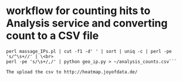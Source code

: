 # workflow for counting hits to Analysis service and converting count to a CSV file

   ```grep '\/AnalysisService\/identifiers' /usr/local/gkb/website/logs/extended_log | \<br>
   perl massage_IPs.pl | cut -f1 -d' ' | sort | uniq -c | perl -pe 's/^\s+//' | \<br>
   perl -pe 's/\s+/,/' | python geo_ip.py > ~/analysis_counts.csv```

The upload the csv to http://heatmap.joyofdata.de/
